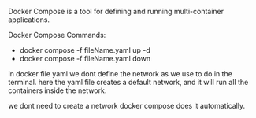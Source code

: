 Docker Compose is a tool for defining and running multi-container applications. 

Docker Compose Commands:
- docker compose -f fileName.yaml up -d
- docker compose -f fileName.yaml down

in docker file yaml we dont define the network as we use to do in the terminal.
here the yaml file creates a default network, and it will run all the containers inside the network.

we dont need to create a network docker compose does it automatically.